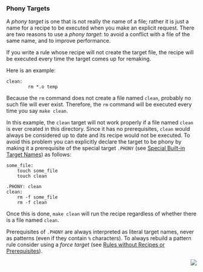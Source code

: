 ### Phony Targets

A _phony target_ is one that is not really the name of a file; rather it is just a name for a recipe to be executed when you make an explicit
request.  There are two reasons to use a _phony target_: to avoid a conflict with a file of the same name, and to improve performance.

If you write a rule whose recipe will not create the target file, the recipe will be executed every time the target comes up for remaking.

Here is an example:

```make
clean:
        rm *.o temp
```

Because the `rm` command does not create a file named `clean`, probably no such file will ever exist.  Therefore, the `rm` command will be executed every time you say `make clean`.

In this example, the `clean` target will not work properly if a file named `clean` is ever created in this directory. Since it has no prerequisites, `clean` would always be considered up to date and its recipe would not be executed.  To avoid this problem you
can explicitly declare the target to be phony by making it a prerequisite of the special target `.PHONY`
(see [Special Built-in Target Names](https://www.gnu.org/software/make/manual/html_node/Special-Targets.html)) as follows:

```make
some_file:
	touch some_file
	touch clean

.PHONY: clean
clean:
	rm -f some_file
	rm -f clean
```

Once this is done, `make clean` will run the recipe regardless of whether there is a file named `clean`.

Prerequisites of `.PHONY` are always interpreted as literal target names, never as patterns (even if they contain `%` characters). To always rebuild a pattern rule consider using a
_force target_ (see [Rules without Recipes or Prerequisites](https://www.gnu.org/software/make/manual/html_node/Force-Targets.html)).

<p align="right">
	<a href="https://github.com/AmrElsayyad/makefile-tutorial/tree/main/Makefile%20Cookbook" id="cookbook">
		<img src="https://img.shields.io/badge/Next-Makefile Cookbook-blue.svg">
	</a>
</p>
